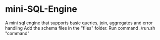 # mini-SQL-Engine
A mini sql engine that supports basic queries, join, aggregates and error handling
Add the schema files in the "files" folder.
Run command ./run.sh "command"
